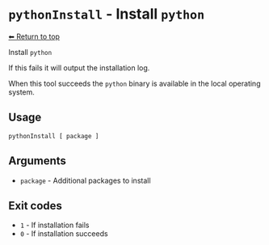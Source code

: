 
# `pythonInstall` - Install `python`

[⬅ Return to top](index.md)

Install `python`

If this fails it will output the installation log.

When this tool succeeds the `python` binary is available in the local operating system.

## Usage

    pythonInstall [ package ]

## Arguments

- `package` - Additional packages to install

## Exit codes

- `1` - If installation fails
- `0` - If installation succeeds
